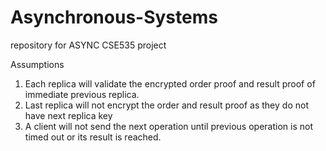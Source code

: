 # Asynchronous-Systems
repository for ASYNC CSE535 project


Assumptions
1. Each replica will validate the encrypted order proof and result proof of immediate previous replica.
2. Last replica will not encrypt the order and result proof as they do not have next replica key
3. A client will not send the next operation until previous operation is not timed out or its result is reached.








